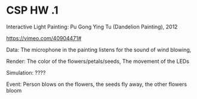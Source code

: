# CSP HW .1

Interactive Light Painting: Pu Gong Ying Tu (Dandelion Painting), 2012

https://vimeo.com/40904471#

Data: The microphone in the painting listens for the sound of wind blowing, 

Render: The color of the flowers/petals/seeds, The movement of the LEDs

Simulation: ????

Event: Person blows on the flowers, the seeds fly away, the other flowers bloom


